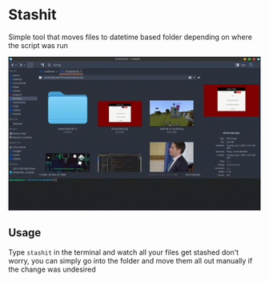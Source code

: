 # Stashit

Simple tool that moves files to datetime based folder depending on where the script was run

![preview 1](imgs/gif1.gif)

## Usage
Type ```stashit``` in the terminal and watch all your files get stashed
don't worry, you can simply go into the folder and move them all out manually if
the change was undesired
